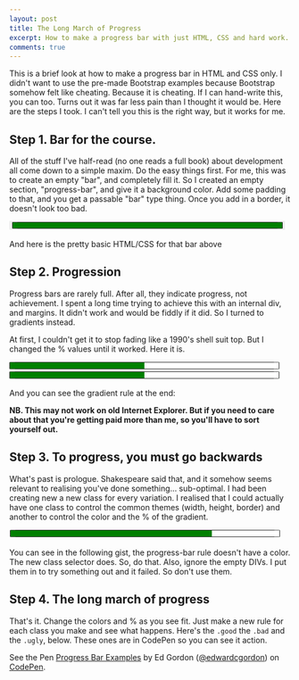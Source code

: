 ```yaml
---
layout: post
title: The Long March of Progress
excerpt: How to make a progress bar with just HTML, CSS and hard work. Or a normal amount of work, as it's quite easy.
comments: true
---
```


This is a brief look at how to make a progress bar in HTML and CSS only. I didn't want to use the pre-made Bootstrap examples because Bootstrap somehow felt like cheating. Because it is cheating. If I can hand-write this, you can too. Turns out it was far less pain than I thought it would be. Here are the steps I took. I can't tell you this is the right way, but it works for me.

## Step 1. Bar for the course.

All of the stuff I've half-read (no one reads a full book) about development all come down to a simple maxim. Do the easy things first. For me, this was to create an empty "bar", and completely fill it.
So I created an empty section, "progress-bar", and give it a background color. Add some padding to that, and you get a passable "bar" type thing. Once you add in a border, it doesn't look too bad.

![progress-bar-full](/images/progress-bar-full.png)

And here is the pretty basic HTML/CSS for that bar above

<script src="https://gist.github.com/edwardcgordon/98414b7abf0fd2ee164b6a3df3efd89e.js"></script>

## Step 2. Progression

Progress bars are rarely full. After all, they indicate progress, not achievement. I spent a long time trying to achieve this with an internal div, and margins. It didn't work and would be fiddly if it did. So I turned to gradients instead.

At first, I couldn't get it to stop fading like a 1990's shell suit top. But I changed the % values until it worked. Here it is.

![progress-bar-half](/images/progress-bar-half.png)
![progress-bar-half](/images/progress-bar-half.PNG)

And you can see the gradient rule at the end:

<script src="https://gist.github.com/edwardcgordon/8e523883345d0abd0583366a972d4a10.js"></script>

**NB. This may not work on old Internet Explorer. But if you need to care about that you're getting paid more than me, so you'll have to sort yourself out.**

## Step 3. To progress, you must go backwards

What's past is prologue. Shakespeare said that, and it somehow seems relevant to realising you've done something... sub-optimal.
I had been creating new a new class for every variation. I realised that I could actually have one class to control the common themes (width, height, border) and another to control the color and the % of the gradient.

![progress-bar-seventy](/images/progress-bar-seventy.png)

You can see in the following gist, the progress-bar rule doesn't have a color. The new class selector does. So, do that. Also, ignore the empty DIVs. I put them in to try something out and it failed. So don't use them.

<script src="https://gist.github.com/edwardcgordon/3450880d342f46df3fcfaa9904a5048d.js"></script>

## Step 4. The long march of progress

That's it. Change the colors and % as you see fit. Just make a new rule for each class you make and see what happens. Here's the ```.good``` the ```.bad``` and the ```.ugly```, below. These ones are in CodePen so you can see it action.


<p data-height="186" data-theme-id="dark" data-slug-hash="EyBkpJ" data-default-tab="css,result" data-user="edwardcgordon" data-embed-version="2" class="codepen">See the Pen <a href="https://codepen.io/edwardcgordon/pen/EyBkpJ/">Progress Bar Examples</a> by Ed Gordon (<a href="http://codepen.io/edwardcgordon">@edwardcgordon</a>) on <a href="http://codepen.io">CodePen</a>.</p>
<script async src="//assets.codepen.io/assets/embed/ei.js"></script>

